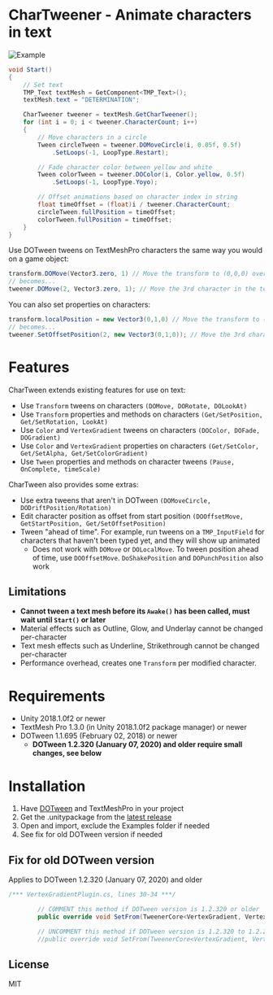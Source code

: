 # CharTweener - Animate characters in text

![Example](https://github.com/mdechatech/CharTweener/blob/master/Content/example_simple.gif)

```c#
void Start()
{
    // Set text
    TMP_Text textMesh = GetComponent<TMP_Text>();
    textMesh.text = "DETERMINATION";

    CharTweener tweener = textMesh.GetCharTweener();
    for (int i = 0; i < tweener.CharacterCount; i++)
    {
        // Move characters in a circle
        Tween circleTween = tweener.DOMoveCircle(i, 0.05f, 0.5f)
            .SetLoops(-1, LoopType.Restart);

        // Fade character color between yellow and white
        Tween colorTween = tweener.DOColor(i, Color.yellow, 0.5f)
            .SetLoops(-1, LoopType.Yoyo);

        // Offset animations based on character index in string
        float timeOffset = (float)i / tweener.CharacterCount;
        circleTween.fullPosition = timeOffset;
        colorTween.fullPosition = timeOffset;
    }
}
```
Use DOTween tweens on TextMeshPro characters the same way you would on a game object:
```c#
transform.DOMove(Vector3.zero, 1) // Move the transform to (0,0,0) over 1 second
// becomes...
tweener.DOMove(2, Vector3.zero, 1); // Move the 3rd character in the text mesh to (0,0,0) over 1 second
```
You can also set properties on characters:
```c#
transform.localPosition = new Vector3(0,1,0) // Move the transform to (0,1,0) locally
// becomes...
tweener.SetOffsetPosition(2, new Vector3(0,1,0)); // Move the 3rd character in the text mesh to (0,1,0) above its original position
```

# Features
CharTween extends existing features for use on text:
- Use `Transform` tweens on characters `(DOMove, DORotate, DOLookAt)`
- Use `Transform` properties and methods on characters `(Get/SetPosition, Get/SetRotation, LookAt)`
- Use `Color` and `VertexGradient` tweens on characters `(DOColor, DOFade, DOGradient)`
- Use `Color` and `VertexGradient` properties on characters `(Get/SetColor, Get/SetAlpha, Get/SetColorGradient)`
- Use `Tween` properties and methods on character tweens `(Pause, OnComplete, timeScale)`

CharTween also provides some extras:
- Use extra tweens that aren't in DOTween `(DOMoveCircle, DODriftPosition/Rotation)`
- Edit character position as offset from start position `(DOOffsetMove, GetStartPosition, Get/SetOffsetPosition)`
- Tween "ahead of time". For example, run tweens on a `TMP_InputField` for characters that haven't been typed yet, and they will show up animated
    - Does not work with `DOMove` or `DOLocalMove`. To tween position ahead of time, use `DOOffsetMove`. `DoShakePosition` and `DOPunchPosition` also work

## Limitations
- **Cannot tween a text mesh before its `Awake()` has been called, must wait until `Start()` or later**
- Material effects such as Outline, Glow, and Underlay cannot be changed per-character
- Text mesh effects such as Underline, Strikethrough cannot be changed per-character
- Performance overhead, creates one `Transform` per modified character.

# Requirements
- Unity 2018.1.0f2 or newer
- TextMesh Pro 1.3.0 (in Unity 2018.1.0f2 package manager) or newer
- DOTween 1.1.695 (February 02, 2018) or newer
    - **DOTween 1.2.320 (January 07, 2020) and older require small changes, see below**

# Installation
1. Have [DOTween](http://dotween.demigiant.com/download.php) and TextMeshPro in your project
2. Get the .unitypackage from the [latest release](https://github.com/mdechatech/CharTweener/releases)
3. Open and import, exclude the Examples folder if needed
4. See fix for old DOTween version if needed

## Fix for old DOTween version
Applies to DOTween 1.2.320 (January 07, 2020) and older
```c#
/*** VertexGradientPlugin.cs, lines 30-34 ***/

        // COMMENT this method if DOTween version is 1.2.320 or older
        public override void SetFrom(TweenerCore<VertexGradient, VertexGradient, NoOptions> t, VertexGradient fromValue, bool setImmediately, bool isRelative) { SetFrom(t, isRelative); }

        // UNCOMMENT this method if DOTween version is 1.2.320 to 1.2.235
        //public override void SetFrom(TweenerCore<VertexGradient, VertexGradient, NoOptions> t, VertexGradient fromValue, bool setImmediately) { SetFrom(t, false); }
```

## License
MIT
